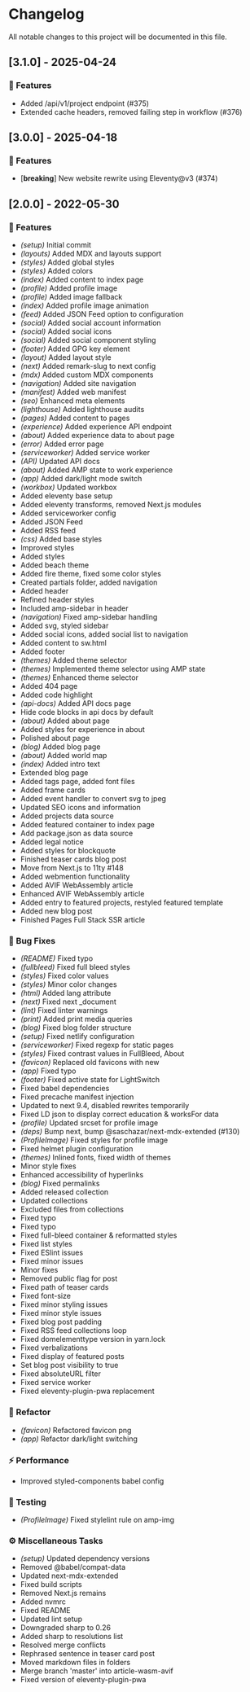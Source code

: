 # Changelog

All notable changes to this project will be documented in this file.

## [3.1.0] - 2025-04-24

### 🚀 Features

- Added /api/v1/project endpoint (#375)
- Extended cache headers, removed failing step in workflow (#376)

## [3.0.0] - 2025-04-18

### 🚀 Features

- [**breaking**] New website rewrite using Eleventy@v3 (#374)

## [2.0.0] - 2022-05-30

### 🚀 Features

- *(setup)* Initial commit
- *(layouts)* Added MDX and layouts support
- *(styles)* Added global styles
- *(styles)* Added colors
- *(index)* Added content to index page
- *(profile)* Added profile image
- *(profile)* Added image fallback
- *(index)* Added profile image animation
- *(feed)* Added JSON Feed option to configuration
- *(social)* Added social account information
- *(social)* Added social icons
- *(social)* Added social component styling
- *(footer)* Added GPG key element
- *(layout)* Added layout style
- *(next)* Added remark-slug to next config
- *(mdx)* Added custom MDX components
- *(navigation)* Added site navigation
- *(manifest)* Added web manifest
- *(seo)* Enhanced meta elements
- *(lighthouse)* Added lighthouse audits
- *(pages)* Added content to pages
- *(experience)* Added experience API endpoint
- *(about)* Added experience data to about page
- *(error)* Added error page
- *(serviceworker)* Added service worker
- *(API)* Updated API docs
- *(about)* Added AMP state to work experience
- *(app)* Added dark/light mode switch
- *(workbox)* Updated workbox
- Added eleventy base setup
- Added eleventy transforms, removed Next.js modules
- Added serviceworker config
- Added JSON Feed
- Added RSS feed
- *(css)* Added base styles
- Improved styles
- Added styles
- Added beach theme
- Added fire theme, fixed some color styles
- Created partials folder, added navigation
- Added header
- Refined header styles
- Included amp-sidebar in header
- *(navigation)* Fixed amp-sidebar handling
- Added svg, styled sidebar
- Added social icons, added social list to navigation
- Added content to sw.html
- Added footer
- *(themes)* Added theme selector
- *(themes)* Implemented theme selector using AMP state
- *(themes)* Enhanced theme selector
- Added 404 page
- Added code highlight
- *(api-docs)* Added API docs page
- Hide code blocks in api docs by default
- *(about)* Added about page
- Added styles for experience in about
- Polished about page
- *(blog)* Added blog page
- *(about)* Added world map
- *(index)* Added intro text
- Extended blog page
- Added tags page, added font files
- Added frame cards
- Added event handler to convert svg to jpeg
- Updated SEO icons and information
- Added projects data source
- Added featured container to index page
- Add package.json as data source
- Added legal notice
- Added styles for blockquote
- Finished teaser cards blog post
- Move from Next.js to 11ty #148
- Added webmention functionality
- Added AVIF WebAssembly article
- Enhanced AVIF WebAssembly article
- Added entry to featured projects, restyled featured template
- Added new blog post
- Finished Pages Full Stack SSR article

### 🐛 Bug Fixes

- *(README)* Fixed typo
- *(fullbleed)* Fixed full bleed styles
- *(styles)* Fixed color values
- *(styles)* Minor color changes
- *(html)* Added lang attribute
- *(next)* Fixed next _document
- *(lint)* Fixed linter warnings
- *(print)* Added print media queries
- *(blog)* Fixed blog folder structure
- *(setup)* Fixed netlify configuration
- *(serviceworker)* Fixed regexp for static pages
- *(styles)* Fixed contrast values in FullBleed, About
- *(favicon)* Replaced old favicons with new
- *(app)* Fixed typo
- *(footer)* Fixed active state for LightSwitch
- Fixed babel dependencies
- Fixed precache manifest injection
- Updated to next 9.4, disabled rewrites temporarily
- Fixed LD json to display correct education & worksFor data
- *(profile)* Updated srcset for profile image
- *(deps)* Bump next, bump @saschazar/next-mdx-extended (#130)
- *(ProfileImage)* Fixed styles for profile image
- Fixed helmet plugin configuration
- *(themes)* Inlined fonts, fixed width of themes
- Minor style fixes
- Enhanced accessibility of hyperlinks
- *(blog)* Fixed permalinks
- Added released collection
- Updated collections
- Excluded files from collections
- Fixed typo
- Fixed typo
- Fixed full-bleed container & reformatted styles
- Fixed list styles
- Fixed ESlint issues
- Fixed minor issues
- Minor fixes
- Removed public flag for post
- Fixed path of teaser cards
- Fixed font-size
- Fixed minor styling issues
- Fixed minor style issues
- Fixed blog post padding
- Fixed RSS feed collections loop
- Fixed domelementtype version in yarn.lock
- Fixed verbalizations
- Fixed display of featured posts
- Set blog post visibility to true
- Fixed absoluteURL filter
- Fixed service worker
- Fixed eleventy-plugin-pwa replacement

### 🚜 Refactor

- *(favicon)* Refactored favicon png
- *(app)* Refactor dark/light switching

### ⚡ Performance

- Improved styled-components babel config

### 🧪 Testing

- *(ProfileImage)* Fixed stylelint rule on amp-img

### ⚙️ Miscellaneous Tasks

- *(setup)* Updated dependency versions
- Removed @babel/compat-data
- Updated next-mdx-extended
- Fixed build scripts
- Removed Next.js remains
- Added nvmrc
- Fixed README
- Updated lint setup
- Downgraded sharp to 0.26
- Added sharp to resolutions list
- Resolved merge conflicts
- Rephrased sentence in teaser card post
- Moved markdown files in folders
- Merge branch 'master' into article-wasm-avif
- Fixed version of eleventy-plugin-pwa

<!-- generated by git-cliff -->
